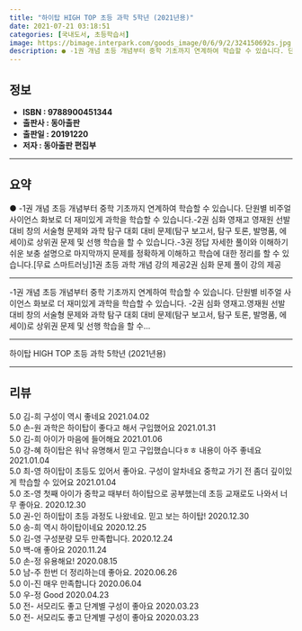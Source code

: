 ```yaml
---
title: "하이탑 HIGH TOP 초등 과학 5학년 (2021년용)"
date: 2021-07-21 03:18:51
categories: [국내도서, 초등학습서]
image: https://bimage.interpark.com/goods_image/0/6/9/2/324150692s.jpg
description: ● -1권 개념 초등 개념부터 중학 기초까지 연계하여 학습할 수 있습니다. 단원별 비주얼 사이언스 화보로 더 재미있게 과학을 학습할 수 있습니다.-2권 심화 영재고 영재원 선발 대비 창의 서술형 문제와 과학 탐구 대회 대비 문제(탐구 보고서, 탐구 토론, 발명품, 에세이)로 상위권 문
---
```


## **정보**

- **ISBN : 9788900451344**
- **출판사 : 동아출판**
- **출판일 : 20191220**
- **저자 : 동아출판 편집부**

------



## **요약**

●  -1권 개념 초등 개념부터 중학 기초까지 연계하여 학습할 수 있습니다. 단원별 비주얼 사이언스 화보로 더 재미있게 과학을 학습할 수 있습니다.-2권 심화 영재고 영재원 선발 대비 창의 서술형 문제와 과학 탐구 대회 대비 문제(탐구 보고서, 탐구 토론, 발명품, 에세이)로 상위권 문제 및 선행 학습을 할 수 있습니다.-3권 정답  자세한 풀이와 이해하기 쉬운 보충 설명으로 마지막까지 문제를 정확하게 이해하고 학습에 대한 정리를 할 수 있습니다.[무료 스마트러닝]1권 초등 과학 개념 강의 제공2권 심화 문제 풀이 강의 제공

------

-1권 개념 초등 개념부터 중학 기초까지 연계하여 학습할 수 있습니다. 단원별 비주얼 사이언스 화보로 더 재미있게 과학을 학습할 수 있습니다.
-2권 심화 영재고.영재원 선발 대비 창의 서술형 문제와 과학 탐구 대회 대비 문제(탐구 보고서, 탐구 토론, 발명품, 에세이)로 상위권 문제 및 선행 학습을 할 수... 

------


하이탑 HIGH TOP 초등 과학 5학년 (2021년용) 

------


## **리뷰** 

5.0 김-희 구성이 역시 좋네요 2021.04.02 <br/>5.0 손-원 과학은 하이탑이 좋다고 해서 구입했어요 2021.01.31 <br/>5.0 김-희 아이가 마음에 들어해요 2021.01.06 <br/>5.0 강-혜 하이탑은 워낙 유명해서 믿고 구입했습니다ㅎㅎ 내용이 아주 좋네요 2021.01.04 <br/>5.0 최-영 하이탑이 초등도 있어서 좋아요. 구성이 알차네요 중학교 가기 전 좀더 깊이있게 학습할 수 있어요 2021.01.04 <br/>5.0 조-영 첫째 아이가 중학교 때부터 하이탑으로 공부했는데 초등 교재로도 나와서 너무 좋아요. 2020.12.30 <br/>5.0 권-인 하이탑이 초등 과정도 나왔네요. 믿고 보는 하이탑! 2020.12.30 <br/>5.0 송-희 역시 하이탑이네요 2020.12.25 <br/>5.0 김-영 구성분량 모두 만족합니다. 2020.12.24 <br/>5.0 백-애 좋아요 2020.11.24 <br/>5.0 손-정 유용해요! 2020.08.15 <br/>5.0 남-주 한번 더 정리하는데 좋아요.  2020.06.26 <br/>5.0 이-진 매우 만족합니다  2020.06.04 <br/>5.0 우-정 Good 2020.04.23 <br/>5.0 전- 서모리도 좋고 단계별 구성이 좋아요 2020.03.23 <br/>5.0 전- 서모리도 좋고 단계별 구성이 좋아요 2020.03.23 <br/>